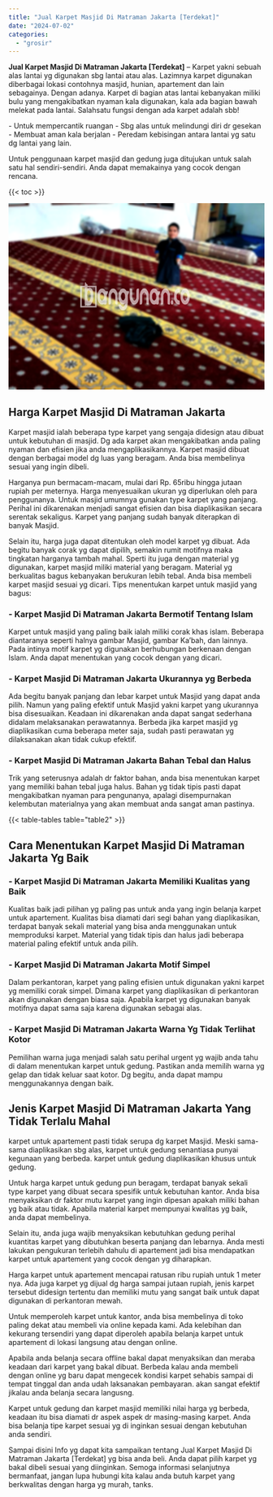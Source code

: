 ```yaml
---
title: "Jual Karpet Masjid Di Matraman Jakarta [Terdekat]"
date: "2024-07-02"
categories: 
  - "grosir"
---
```


**Jual Karpet Masjid Di Matraman Jakarta \[Terdekat\]** – Karpet yakni sebuah alas lantai yg digunakan sbg lantai atau alas. Lazimnya karpet digunakan diberbagai lokasi contohnya masjid, hunian, apartement dan lain sebagainya. Dengan adanya. Karpet di bagian atas lantai kebanyakan miliki bulu yang mengakibatkan nyaman kala digunakan, kala ada bagian bawah melekat pada lantai. Salahsatu fungsi dengan ada karpet adalah sbb!

\- Untuk mempercantik ruangan - Sbg alas untuk melindungi diri dr gesekan - Membuat aman kala berjalan - Peredam kebisingan antara lantai yg satu dg lantai yang lain.

Untuk penggunaan karpet masjid dan gedung juga ditujukan untuk salah satu hal sendiri-sendiri. Anda dapat memakainya yang cocok dengan rencana.

{{< toc >}}

![Jual Karpet Masjid Di Matraman Jakarta [Terdekat]](/images/grosir-karpet-murah-34.png)

## Harga Karpet Masjid Di Matraman Jakarta

Karpet masjid ialah beberapa type karpet yang sengaja didesign atau dibuat untuk kebutuhan di masjid. Dg ada karpet akan mengakibatkan anda paling nyaman dan efisien jika anda mengaplikasikannya. Karpet masjid dibuat dengan berbagai model dg luas yang beragam. Anda bisa membelinya sesuai yang ingin dibeli.

Harganya pun bermacam-macam, mulai dari Rp. 65ribu hingga jutaan rupiah per meternya. Harga menyesuaikan ukuran yg diperlukan oleh para penggunanya. Untuk masjid umumnya gunakan type karpet yang panjang. Perihal ini dikarenakan menjadi sangat efisien dan bisa diaplikasikan secara serentak sekaligus. Karpet yang panjang sudah banyak diterapkan di banyak Masjid.

Selain itu, harga juga dapat ditentukan oleh model karpet yg dibuat. Ada begitu banyak corak yg dapat dipilih, semakin rumit motifnya maka tingkatan harganya tambah mahal. Sperti itu juga dengan material yg digunakan, karpet masjid miliki material yang beragam. Material yg berkualitas bagus kebanyakan berukuran lebih tebal. Anda bisa membeli karpet masjid sesuai yg dicari. Tips menentukan karpet untuk masjid yang bagus:

### \- Karpet Masjid Di Matraman Jakarta Bermotif Tentang Islam

Karpet untuk masjid yang paling baik ialah miliki corak khas islam. Beberapa diantaranya seperti halnya gambar Masjid, gambar Ka’bah, dan lainnya. Pada intinya motif karpet yg digunakan berhubungan berkenaan dengan Islam. Anda dapat menentukan yang cocok dengan yang dicari.

### \- Karpet Masjid Di Matraman Jakarta Ukurannya yg Berbeda

Ada begitu banyak panjang dan lebar karpet untuk Masjid yang dapat anda pilih. Namun yang paling efektif untuk Masjid yakni karpet yang ukurannya bisa disesuaikan. Keadaan ini dikarenakan anda dapat sangat sederhana didalam melaksanakan perawatannya. Berbeda jika karpet masjid yg diaplikasikan cuma beberapa meter saja, sudah pasti perawatan yg dilaksanakan akan tidak cukup efektif.

### \- Karpet Masjid Di Matraman Jakarta Bahan Tebal dan Halus

Trik yang seterusnya adalah dr faktor bahan, anda bisa menentukan karpet yang memiliki bahan tebal juga halus. Bahan yg tidak tipis pasti dapat mengakibatkan nyaman para pengunanya, apalagi disempurnakan kelembutan materialnya yang akan membuat anda sangat aman pastinya.

{{< table-tables table="table2" >}}

## Cara Menentukan Karpet Masjid Di Matraman Jakarta Yg Baik

### \- Karpet Masjid Di Matraman Jakarta Memiliki Kualitas yang Baik

Kualitas baik jadi pilihan yg paling pas untuk anda yang ingin belanja karpet untuk apartement. Kualitas bisa diamati dari segi bahan yang diaplikasikan, terdapat banyak sekali material yang bisa anda menggunakan untuk memproduksi karpet. Material yang tidak tipis dan halus jadi beberapa material paling efektif untuk anda pilih.

### \- Karpet Masjid Di Matraman Jakarta Motif Simpel

Dalam perkantoran, karpet yang paling efisien untuk digunakan yakni karpet yg memiliki corak simpel. Dimana karpet yang diaplikasikan di perkantoran akan digunakan dengan biasa saja. Apabila karpet yg digunakan banyak motifnya dapat sama saja karena digunakan sebagai alas.

### \- Karpet Masjid Di Matraman Jakarta Warna Yg Tidak Terlihat Kotor

Pemilihan warna juga menjadi salah satu perihal urgent yg wajib anda tahu di dalam menentukan karpet untuk gedung. Pastikan anda memilih warna yg gelap dan tidak keluar saat kotor. Dg begitu, anda dapat mampu menggunakannya dengan baik.

## Jenis Karpet Masjid Di Matraman Jakarta Yang Tidak Terlalu Mahal

karpet untuk apartement pasti tidak serupa dg karpet Masjid. Meski sama-sama diaplikasikan sbg alas, karpet untuk gedung senantiasa punyai kegunaan yang berbeda. karpet untuk gedung diaplikasikan khusus untuk gedung.

Untuk harga karpet untuk gedung pun beragam, terdapat banyak sekali type karpet yang dibuat secara spesifik untuk kebutuhan kantor. Anda bisa menyaksikan dr faktor mutu karpet yang ingin dipesan apakah miliki bahan yg baik atau tidak. Apabila material karpet mempunyai kwalitas yg baik, anda dapat membelinya.

Selain itu, anda juga wajib menyaksikan kebutuhkan gedung perihal kuantitas karpet yang dibutuhkan beserta panjang dan lebarnya. Anda mesti lakukan pengukuran terlebih dahulu di apartement jadi bisa mendapatkan karpet untuk apartement yang cocok dengan yg diharapkan.

Harga karpet untuk apartement mencapai ratusan ribu rupiah untuk 1 meter nya. Ada juga karpet yg dijual dg harga sampai jutaan rupiah, jenis karpet tersebut didesign tertentu dan memiliki mutu yang sangat baik untuk dapat digunakan di perkantoran mewah.

Untuk memperoleh karpet untuk kantor, anda bisa membelinya di toko paling dekat atau membeli via online kepada kami. Ada kelebihan dan kekurang tersendiri yang dapat diperoleh apabila belanja karpet untuk apartement di lokasi langsung atau dengan online.

Apabila anda belanja secara offline bakal dapat menyaksikan dan meraba keadaan dari karpet yang bakal dibuat. Berbeda kalau anda membeli dengan online yg baru dapat mengecek kondisi karpet sehabis sampai di tempat tinggal dan anda udah laksanakan pembayaran. akan sangat efektif jikalau anda belanja secara langusng.

Karpet untuk gedung dan karpet masjid memiliki nilai harga yg berbeda, keadaan itu bisa diamati dr aspek aspek dr masing-masing karpet. Anda bisa belanja tipe karpet sesuai yg di inginkan sesuai dengan kebutuhan anda sendiri.

Sampai disini Info yg dapat kita sampaikan tentang Jual Karpet Masjid Di Matraman Jakarta \[Terdekat\] yg bisa anda beli. Anda dapat pilih karpet yg bakal dibeli sesuai yang diinginkan. Semoga informasi selanjutnya bermanfaat, jangan lupa hubungi kita kalau anda butuh karpet yang berkwalitas dengan harga yg murah, tanks.
